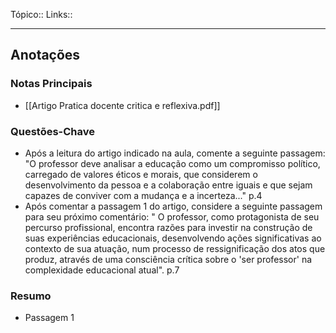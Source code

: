 Tópico::
Links::

---

## Anotações

### Notas Principais

- [[Artigo Pratica docente critica e reflexiva.pdf]]

### Questões-Chave

- Após a leitura do artigo indicado na aula, comente a seguinte passagem: "O professor deve analisar a educação como um compromisso político, carregado de valores éticos e morais, que considerem o desenvolvimento da pessoa e a colaboração entre iguais e que sejam capazes de conviver com a mudança e a incerteza..." p.4
- Após comentar a passagem 1 do artigo, considere a seguinte passagem para seu próximo comentário: " O professor, como protagonista de seu percurso profissional, encontra razões para investir na construção de suas experiências educacionais, desenvolvendo ações significativas ao contexto de sua atuação, num processo de ressignificação dos atos que produz, através de uma consciência crítica sobre o 'ser professor' na complexidade educacional atual". p.7

### Resumo

- Passagem 1



